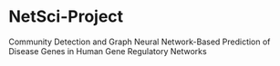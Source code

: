 # NetSci-Project
Community Detection and Graph Neural Network-Based Prediction of Disease Genes in Human Gene Regulatory Networks

